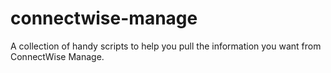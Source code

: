 # connectwise-manage
A collection of handy scripts to help you pull the information you want from ConnectWise Manage.
